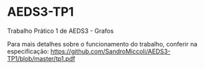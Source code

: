 AEDS3-TP1
=========

Trabalho Prático 1 de AEDS3 - Grafos 

Para mais detalhes sobre o funcionamento do trabalho, conferir na especificação:
https://github.com/SandroMiccoli/AEDS3-TP1/blob/master/tp1.pdf
